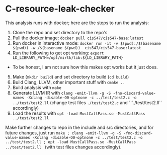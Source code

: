 # C-resource-leak-checker

This analysis runs with docker; here are the steps to run the analysis: 

1. Clone the repo and set directory to the repo's 
2. Pull the docker image: ```docker pull cis547/cis547-base:latest```
3. Run docker in interactive mode: ```docker run -it -v $(pwd):/$(basename $(pwd)) -w /$(basename $(pwd))  cis547/cis547-base:latest```
4. Run the following to get opt working: ```export LD_LIBRARY_PATH=/opt/mirtk/lib:${LD_LIBRARY_PATH}```
- To be honest, I am not sure how this makes opt works but it just does. 
5. Make (```mkdir build```) and set directory to build (```cd build```)
6. Build Clang, LLVM, other important stuff with ```cmake ..```
7. Build analysis with ```make```
8. Generate LLVM IR with ```clang -emit-llvm -g -S -fno-discard-value-names -Xclang -disable-O0-optnone -c ../test/test2.c -o ../test/test2.ll```  (change test files ```./test/test2.c``` and ```./test/test2.ll`` accordingly)
9. Load the results with ```opt -load MustCallPass.so -MustCallPass ../test/test2.ll ```

Make further changes to repo in the include and src directories, and for future changes, just run ```make ; clang -emit-llvm -g -S -fno-discard-value-names -Xclang -disable-O0-optnone -c ../test/test2.c -o ../test/test2.ll ; opt -load MustCallPass.so -MustCallPass ../test/test2.ll ``` (with test files changes accordingly).
